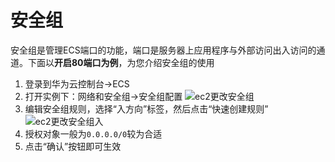 # 安全组

安全组是管理ECS端口的功能，端口是服务器上应用程序与外部访问出入访问的通道。下面以**开启80端口为例**，为您介绍安全组的使用

1. 登录到华为云控制台->ECS
2. 打开实例下：网络和安全组->安全组配置
   ![ec2更改安全组](https://libs.websoft9.com/Websoft9/DocsPicture/zh/aliyun/aliyun-modifysg-websoft9.png)
3. 编辑安全组规则，选择“入方向”标签，然后点击“快速创建规则”
   ![ec2更改安全组入](https://libs.websoft9.com/Websoft9/DocsPicture/zh/aliyun/aliyun-modifysg80-websoft9.png)
4. 授权对象一般为`0.0.0.0/0`较为合适
3. 点击“确认”按钮即可生效